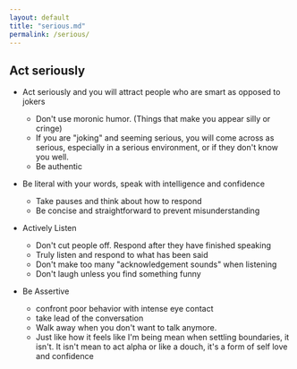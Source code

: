```yaml
---
layout: default
title: "serious.md"
permalink: /serious/
---
```


## Act seriously


- Act seriously and you will attract people who are smart as opposed to jokers
	- Don't use moronic humor. (Things that make you appear silly or cringe)
	- If you are "joking" and seeming serious, you will come across as serious, especially in a serious environment, or if they don't know you well.
	- Be authentic


- Be literal with your words, speak with intelligence and confidence
	- Take pauses and think about how to respond
	- Be concise and straightforward to prevent misunderstanding

- Actively Listen
	- Don't cut people off. Respond after they have finished speaking
	- Truly listen and respond to what has been said
	- Don't make too many "acknowledgement sounds" when listening 
	- Don't laugh unless you find something funny


- Be Assertive
	- confront poor behavior with intense eye contact
	- take lead of the conversation
	- Walk away when you don't want to talk anymore.
	- Just like how it feels like I'm being mean when settling boundaries, it isn't. It isn't mean to act alpha or like a douch, it's a form of self love and confidence




